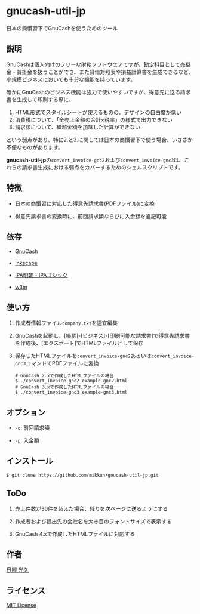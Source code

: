 gnucash-util-jp
===============

日本の商慣習下でGnuCashを使うためのツール

説明
----

GnuCashは個人向けのフリーな財務ソフトウエアですが、勘定科目として売掛金・買掛金を扱うことができ、また貸借対照表や損益計算書を生成できるなど、小規模ビジネスにおいても十分な機能を持っています。

確かにGnuCashのビジネス機能は強力で使いやすいですが、得意先に送る請求書を生成して印刷する際に、

1. HTML形式でスタイルシートが使えるものの、デザインの自由度が低い
2. 消費税について、「全売上金額の合計×税率」の様式で出力できない
3. 請求額について、繰越金額を加味した計算ができない

という弱点があり、特に2.と3.に関しては日本の商慣習下で使う場合、いささか不便なものがあります。

**gnucash-util-jp**の`convert_invoice-gnc2`および`convert_invoice-gnc3`は、これらの請求書生成における弱点をカバーするためのシェルスクリプトです。

特徴
----

* 日本の商慣習に対応した得意先請求書(PDFファイル)に変換

* 得意先請求書の変換時に、前回請求額ならびに入金額を追記可能

依存
----

* [GnuCash](https://www.gnucash.org/)

* [Inkscape](https://inkscape.org/)

* [IPA明朝・IPAゴシック](http://ipafont.ipa.go.jp/)

* [w3m](http://w3m.sourceforge.net/)

使い方
------

1. 作成者情報ファイル`company.txt`を適宜編集

2. GnuCashを起動し、\[帳票\]-\[ビジネス\]-\[印刷可能な請求書\]で得意先請求書を作成後、\[エクスポート\]でHTMLファイルとして保存

3. 保存したHTMLファイルを`convert_invoice-gnc2`あるいは`convert_invoice-gnc3`コマンドでPDFファイルに変換

    ```console
    # GnuCash 2.xで作成したHTMLファイルの場合
    $ ./convert_invoice-gnc2 example-gnc2.html
    # GnuCash 3.xで作成したHTMLファイルの場合
    $ ./convert_invoice-gnc3 example-gnc3.html
    ```

オプション
----------

* `-o`: 前回請求額

* `-p`: 入金額

インストール
------------

```console
$ git clone https://github.com/mikkun/gnucash-util-jp.git
```

ToDo
----

1. 売上件数が30件を超えた場合、残りを次ページに送るようにする

2. 作成者および提出先の会社名を大き目のフォントサイズで表示する

3. GnuCash 4.xで作成したHTMLファイルに対応する

作者
----

[日柳 光久](https://github.com/mikkun)

ライセンス
----------

[MIT License](./LICENSE)
